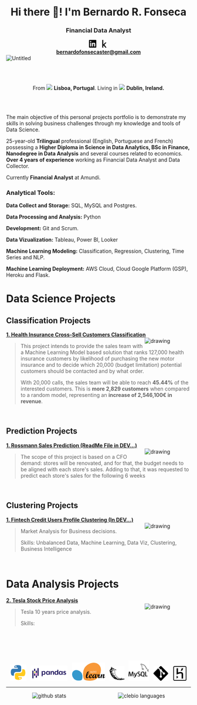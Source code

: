 <h1 align="center">Hi there 👋! I'm Bernardo R. Fonseca</h1>

<h3 align="center">Financial Data Analyst</h3>

<div align="center">
    <a href="https://www.linkedin.com/in/bernardorfonseca/" target="_blank"><img src="icons/linkedin.svg" alt="Linkedin" width="4%" lenght="4%"></a>&nbsp;&nbsp;
    <a href="https://www.kaggle.com/bernardofonseca" target="_blank"><img src="icons/kaggle.svg" alt="Kaggle" width="4%" lenght="4%"></a>
	</div>

<div align="center">
	<div style="display: inline-block;">
		<a href="https://www.linkedin.com/in/bernardorfonseca/" target="_blank">	
			<strong>bernardofonsecaster@gmail.com</strong></a>
	</div>
</div>
<img width="739" alt="Untitled" src="https://user-images.githubusercontent.com/68538809/152009377-78590d94-f38c-439e-ae9d-b09665a54934.png">

<br></br>

<div align="center"> From <img src="https://user-images.githubusercontent.com/68538809/142036633-42ade2ca-c021-4369-be7b-40819b9246cf.png" width="13"/> <b>Lisboa, Portugal</b>. Living in <img src="https://user-images.githubusercontent.com/68538809/142036873-b13d7ad0-5ebf-489c-aab7-13c91e0e16b3.png" width="13"/> <b> Dublin, Ireland. </b> </div>
	
<br><br>

The main objective of this personal projects portfolio is to demonstrate my skills in solving business challenges through my knowledge and tools of Data Science.

25-year-old **Trilingual** professional (English, Portuguese and French) possessing a **Higher Diploma in Science in Data Analytics, BSc in Finance, Nanodegree in Data Analysis** and several courses related to economics. **Over 4 years of experience** working as Financial Data Analyst and Data Collector.

Currently **Financial Analyst** at Amundi.

### **Analytical Tools:**

**Data Collect and Storage:** SQL, MySQL and Postgres.

**Data Processing and Analysis:** Python

**Development:** Git and Scrum. 

**Data Vizualization:** Tableau, Power BI, Looker

**Machine Learning Modeling:** Classification, Regression, Clustering, Time Series and NLP.

**Machine Learning Deployment:** AWS Cloud, Cloud Google Platform (GSP), Heroku and Flask.


<h1>Data Science Projects</h1>

<h2>Classification Projects</h2>

<strong><a href="https://github.com/BernardoRFonseca/InsuranceCS">1. Health Insurance Cross-Sell Customers Classification </a></strong>
<br>
<a href="">
	<img src="https://user-images.githubusercontent.com/68538809/142218390-a331bfc7-deb6-44c2-99c0-a8a74ad0ac24.png" alt="drawing" align="right" width="25%"/>
</a>

> <p> This project intends to provide the sales team with a Machine Learning Model based solution that ranks 127,000 health insurance customers by likelihood of purchasing the new motor insurance and to decide which 20,000 (budget limitation) potential customers should be contacted and by what order. </p>
> <p> With 20,000 calls, the sales team will be able to reach <b>45.44%</b> of the interested customers. This is <b>more 2,829 customers</b> when compared to a random model, representing an <b>increase of 2,546,100€ in revenue</b>. </p>
<br>

<h2>Prediction Projects</h2>

<strong><a href="https://github.com/BernardoRFonseca/RossmannSalesPred">1. Rossmann Sales Prediction (ReadMe File in DEV...)</a></strong>
<br>
<a href="https://https://github.com/BernardoRFonseca/RossmannSalesPred">
	<img src="https://user-images.githubusercontent.com/68538809/148125358-4b61a4af-bc42-4901-8633-49aa49a984b5.png" alt="drawing" align="right" width="25%"/>
</a>
> <p>The scope of this project is based on a CFO demand: stores will be renovated, and for that, the budget needs to be aligned with each store's sales. Adding to that, it was requested to predict each store's sales for the following 6 weeks </p>
> <p></p>
<br>

<h2>Clustering Projects</h2>

<strong><a href="https://github.com/BernardoRFonseca/FintechClustering">1. Fintech Credit Users Profile Clustering (In DEV...) </a></strong>
<br>
<a href="https://github.com/BernardoRFonseca/FintechClustering">
	<img src="https://user-images.githubusercontent.com/68538809/142029929-13a41965-6014-4101-a963-1d64b11da816.jpg" alt="drawing" align="right" width="25%"/>
</a>
> <p>Market Analysis for Business decisions.</p>
> <p>Skills: Unbalanced Data, Machine Learning, Data Viz, Clustering, Business Intelligence</p>
<br>

<h1>Data Analysis Projects</h1>

<strong><a href="https://github.com/BernardoRFonseca/teslastock">2. Tesla Stock Price Analysis </a></strong>
<br>
<a href="https://github.com/BernardoRFonseca/teslastock">
	<img src="https://user-images.githubusercontent.com/68538809/150776710-a74570ff-dca2-4c71-8e9f-90cd1bfb8423.jpg" alt="drawing" align="right" width="25%"/>
</a>
> <p>Tesla 10 years price analysis.</p>
> <p>Skills:</p>
</p>
<br>

<br></br>

<div align="center" style=".">
	<img src="icons/python.svg" alt="Python" width="9%" lenght="10%">&nbsp;&nbsp;
	<img src="icons/pandas.svg" alt="Pandas" width="20%" lenght="10%">&nbsp;&nbsp;
	<img src="icons/scikit-learn.svg" alt="sklearn" width="18%" lenght="10%">&nbsp;&nbsp;
	<img src="icons/flask.svg" alt="git" width="8%" lenght="10%">&nbsp;&nbsp;
	<img src="icons/mysql.svg" alt="mysql" width="11%" lenght="10%">&nbsp;&nbsp;
	<img src="icons/git.svg" alt="git" width="8%" lenght="10%">&nbsp;&nbsp;
	<img src="icons/heroku.svg" alt="git" width="8%" lenght="10%">
</div>

---
<div style="display: flex;justify-content: space-around;" align="center">
	<img src="https://github-readme-stats.vercel.app/api?username=bernardorfonseca&hide=contribs,prs&show_icons=true&hide_border=true&title_color=000" alt="github stats">
	<img src="https://github-readme-stats.vercel.app/api/top-langs/?username=bernardorfonseca&layout=compact&hide_border=true&title_color=000" alt="clebio languages">

